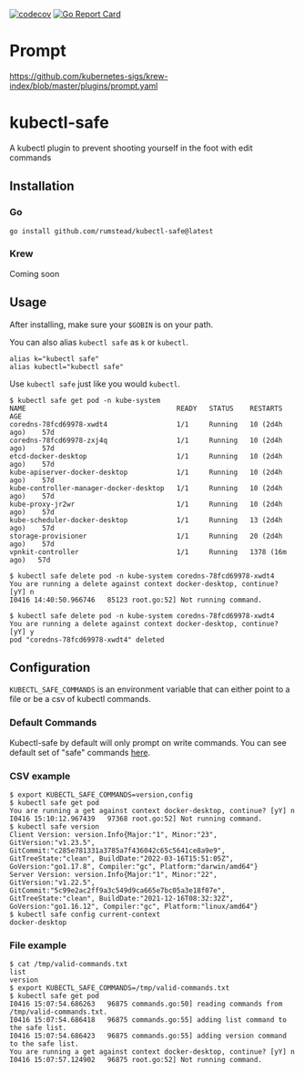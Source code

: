 [![codecov](https://codecov.io/gh/rumstead/kubectl-safe/branch/main/graph/badge.svg)](https://codecov.io/gh/rumstead/kubectl-safe)
[![Go Report Card](https://goreportcard.com/badge/github.com/rumstead/kubectl-safe)](https://goreportcard.com/report/github.com/rumstead/kubectl-safe)

# Prompt
https://github.com/kubernetes-sigs/krew-index/blob/master/plugins/prompt.yaml


# kubectl-safe
A kubectl plugin to prevent shooting yourself in the foot with edit commands

## Installation
### Go 
```
go install github.com/rumstead/kubectl-safe@latest
```
### Krew
Coming soon

## Usage
After installing, make sure your `$GOBIN` is on your path. 

You can also alias `kubectl safe` as `k` or `kubectl`.
```shell
alias k="kubectl safe"
alias kubectl="kubectl safe"
```

Use `kubectl safe` just like you would `kubectl`.

```shell
$ kubectl safe get pod -n kube-system
NAME                                     READY   STATUS    RESTARTS         AGE
coredns-78fcd69978-xwdt4                 1/1     Running   10 (2d4h ago)    57d
coredns-78fcd69978-zxj4q                 1/1     Running   10 (2d4h ago)    57d
etcd-docker-desktop                      1/1     Running   10 (2d4h ago)    57d
kube-apiserver-docker-desktop            1/1     Running   10 (2d4h ago)    57d
kube-controller-manager-docker-desktop   1/1     Running   10 (2d4h ago)    57d
kube-proxy-jr2wr                         1/1     Running   10 (2d4h ago)    57d
kube-scheduler-docker-desktop            1/1     Running   13 (2d4h ago)    57d
storage-provisioner                      1/1     Running   20 (2d4h ago)    57d
vpnkit-controller                        1/1     Running   1378 (16m ago)   57d

$ kubectl safe delete pod -n kube-system coredns-78fcd69978-xwdt4
You are running a delete against context docker-desktop, continue? [yY] n
I0416 14:40:50.966746   85123 root.go:52] Not running command.

$ kubectl safe delete pod -n kube-system coredns-78fcd69978-xwdt4
You are running a delete against context docker-desktop, continue? [yY] y
pod "coredns-78fcd69978-xwdt4" deleted
```

## Configuration
`KUBECTL_SAFE_COMMANDS` is an environment variable that can either point to a file or be a csv of kubectl commands. 

### Default Commands
Kubectl-safe by default will only prompt on write commands. You can see default set of "safe" commands 
    [here](https://github.com/rumstead/kubectl-safe/blob/c1ce432104844b460044653020b54bee7a3fc9d1/pkg/cmd/safe/types.go#L9).

### CSV example
```shell
$ export KUBECTL_SAFE_COMMANDS=version,config
$ kubectl safe get pod
You are running a get against context docker-desktop, continue? [yY] n
I0416 15:10:12.967439   97368 root.go:52] Not running command.
$ kubectl safe version
Client Version: version.Info{Major:"1", Minor:"23", GitVersion:"v1.23.5", GitCommit:"c285e781331a3785a7f436042c65c5641ce8a9e9", GitTreeState:"clean", BuildDate:"2022-03-16T15:51:05Z", GoVersion:"go1.17.8", Compiler:"gc", Platform:"darwin/amd64"}
Server Version: version.Info{Major:"1", Minor:"22", GitVersion:"v1.22.5", GitCommit:"5c99e2ac2ff9a3c549d9ca665e7bc05a3e18f07e", GitTreeState:"clean", BuildDate:"2021-12-16T08:32:32Z", GoVersion:"go1.16.12", Compiler:"gc", Platform:"linux/amd64"}
$ kubectl safe config current-context
docker-desktop
```
### File example
```shell
$ cat /tmp/valid-commands.txt
list
version
$ export KUBECTL_SAFE_COMMANDS=/tmp/valid-commands.txt
$ kubectl safe get pod                                           
I0416 15:07:54.686263   96875 commands.go:50] reading commands from /tmp/valid-commands.txt.
I0416 15:07:54.686418   96875 commands.go:55] adding list command to the safe list.
I0416 15:07:54.686423   96875 commands.go:55] adding version command to the safe list.
You are running a get against context docker-desktop, continue? [yY] n
I0416 15:07:57.124902   96875 root.go:52] Not running command.
```
